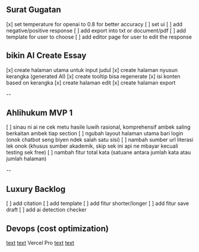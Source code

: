 ## Surat Gugatan

[x] set temperature for openai to 0.8 for better accuracy
[ ] set ui
[ ] add negative/positive response
[ ] add export into txt or document/pdf
[ ] add template for user to choose
[ ] add editor page for user to edit the response


## bikin AI Create Essay

[x] create halaman utama untuk input judul
[x] create halaman nyusun kerangka (generated AI)
[x] create tooltip bisa regenerate
[x] isi konten based on kerangka 
[x] create halaman edit
[x] create halaman export

--
## Ahlihukum MVP 1
[ ] sinau ni ai ne cek metu hasile luwih rasional, komprehensif ambek saling berkaitan ambek tiap section
[ ] ngubah layout halaman utama bari login (onok chatbot seng biyen ndek salah satu sisi)
[ ] nambah sumber url literasi lek onok (khusus sumber akademik, skip sek ini api ne mbayar kecuali testing sek free)
[ ] nambah fitur total kata (satuane antara jumlah kata atau jumlah halaman)

--
## Luxury Backlog
[ ] add citation
[ ] add template
[ ] add fitur shorter/longer
[ ] add fitur save draft
[ ] add ai detection checker

## Devops (cost optimization)
[text](https://supabase.com/pricing)
[text](https://idwebhost.com/hosting-murah)
Vercel Pro
[text](https://jina.ai/reader)
[text](https://serper.dev/)